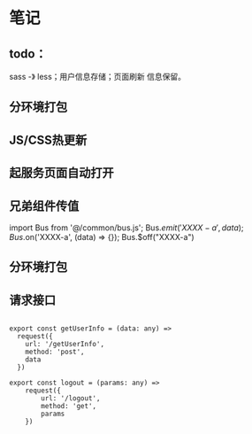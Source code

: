 # 笔记

## todo：
sass -》 less；用户信息存储；页面刷新 信息保留。

## 分环境打包

## JS/CSS热更新

## 起服务页面自动打开

## 兄弟组件传值

import Bus from '@/common/bus.js';
Bus.$emit('XXXX-a', data);
Bus.$on('XXXX-a', (data) => {});
Bus.$off("XXXX-a")

## 分环境打包



## 请求接口
```

export const getUserInfo = (data: any) =>
  request({
    url: '/getUserInfo',
    method: 'post',
    data
  })
  
export const logout = (params: any) =>
    request({
        url: '/logout',
        method: 'get',
        params
    })
```




